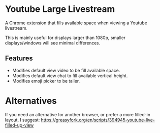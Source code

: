 # Youtube Large Livestream

A Chrome extension that fills available space when viewing a Youtube livestream.

This is mainly useful for displays larger than 1080p, smaller displays/windows will see minimal differences.

## Features

- Modifies default view video to be fill available space.
- Modifies default view chat to fill available vertical height.
- Modifies emoji picker to be taller.

# Alternatives

If you need an alternative for another browser, or prefer a more filled-in layout, I suggest: https://greasyfork.org/en/scripts/394945-youtube-live-filled-up-view
